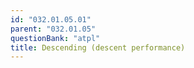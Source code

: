 ```yaml
---
id: "032.01.05.01"
parent: "032.01.05"
questionBank: "atpl"
title: Descending (descent performance)
---
```

